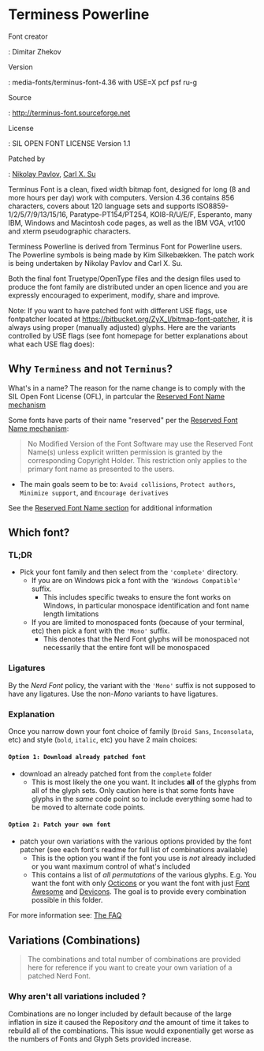 Terminess Powerline
===================

Font creator

:   Dimitar Zhekov

Version

:   media-fonts/terminus-font-4.36 with USE=X pcf psf ru-g

Source

:   <http://terminus-font.sourceforge.net>

License

:   SIL OPEN FONT LICENSE Version 1.1

Patched by

:   [Nikolay Pavlov](https://bitbucket.org/ZyX_I), [Carl X.
    Su](https://github.com/bcbcarl)

Terminus Font is a clean, fixed width bitmap font, designed for long (8
and more hours per day) work with computers. Version 4.36 contains 856
characters, covers about 120 language sets and supports
ISO8859-1/2/5/7/9/13/15/16, Paratype-PT154/PT254, KOI8-R/U/E/F,
Esperanto, many IBM, Windows and Macintosh code pages, as well as the
IBM VGA, vt100 and xterm pseudographic characters.

Terminess Powerline is derived from Terminus Font for Powerline users.
The Powerline symbols is being made by Kim Silkebækken. The patch work
is being undertaken by Nikolay Pavlov and Carl X. Su.

Both the final font Truetype/OpenType files and the design files used to
produce the font family are distributed under an open licence and you
are expressly encouraged to experiment, modify, share and improve.

Note: If you want to have patched font with different USE flags, use
fontpatcher located at
<https://bitbucket.org/ZyX_I/bitmap-font-patcher>, it is always using
proper (manually adjusted) glyphs. Here are the variants controlled by
USE flags (see font homepage for better explanations about what each USE
flag does):

## Why `Terminess` and not `Terminus`?

What's in a name? The reason for the name change is to comply with the SIL Open Font License (OFL), in partcular the [Reserved Font Name mechanism][SIL-RFN]

Some fonts have parts of their name "reserved" per the [Reserved Font Name mechanism][SIL-RFN]:
> No Modified Version of the Font Software may use the Reserved Font
> Name(s) unless explicit written permission is granted by the corresponding
> Copyright Holder. This restriction only applies to the primary font name as
> presented to the users.

- The main goals seem to be to: `Avoid collisions`, `Protect authors`, `Minimize support`, and `Encourage derivatives`

See the [Reserved Font Name section][SIL-RFN] for additional information

## Which font?

### TL;DR

* Pick your font family and then select from the `'complete'` directory.
  * If you are on Windows pick a font with the `'Windows Compatible'` suffix.
    * This includes specific tweaks to ensure the font works on Windows, in particular monospace identification and font name length limitations
  * If you are limited to monospaced fonts (because of your terminal, etc) then pick a font with the `'Mono'` suffix.
    * This denotes that the Nerd Font glyphs will be monospaced not necessarily that the entire font will be monospaced

### Ligatures

By the *Nerd Font* policy, the variant with the `'Mono'` suffix is not supposed to have any ligatures.
Use the non-*Mono* variants to have ligatures.

### Explanation

Once you narrow down your font choice of family (`Droid Sans`, `Inconsolata`, etc) and style (`bold`, `italic`, etc) you have 2 main choices:

#### `Option 1: Download already patched font`

 * download an already patched font from the `complete` folder
   * This is most likely the one you want. It includes **all** of the glyphs from all of the glyph sets. Only caution here is that some fonts have glyphs in the _same_ code point so to include everything some had to be moved to alternate code points.

#### `Option 2: Patch your own font`

 * patch your own variations with the various options provided by the font patcher (see each font's readme for full list of combinations available)
   * This is the option you want if the font you use is _not_ already included or you want maximum control of what's included
   * This contains a list of _all permutations_ of the various glyphs. E.g. You want the font with only [Octicons][octicons] or you want the font with just [Font Awesome][font-awesome] and [Devicons][vorillaz-devicons]. The goal is to provide every combination possible in this folder.


For more information see: [The FAQ](https://github.com/ryanoasis/nerd-fonts/wiki/FAQ-and-Troubleshooting#which-font)


[vim-devicons]:https://github.com/ryanoasis/vim-devicons
[vorillaz-devicons]:https://vorillaz.github.io/devicons/
[font-awesome]:https://github.com/FortAwesome/Font-Awesome
[octicons]:https://github.com/primer/octicons
[gabrielelana-pomicons]:https://github.com/gabrielelana/pomicons
[Seti-UI]:https://atom.io/themes/seti-ui
[ryanoasis-powerline-extra-symbols]:https://github.com/ryanoasis/powerline-extra-symbols
[SIL-RFN]:http://scripts.sil.org/cms/scripts/page.php?item_id=OFL_web_fonts_and_RFNs#14cbfd4a


## Variations (Combinations)

> The combinations and total number of combinations are provided here for reference if you want to create your own variation of a patched Nerd Font.

### Why aren't all variations included ?

Combinations are no longer included by default because of the large inflation in size it caused the Repository _and_ the amount of time it takes to rebuild all of the combinations. This issue would exponentially get worse as the numbers of Fonts and Glyph Sets provided increase.


